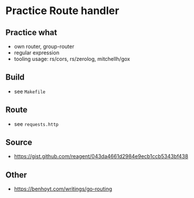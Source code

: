 # Practice Route handler

## Practice what
* own router, group-router
* regular expression
* tooling usage: rs/cors, rs/zerolog, mitchellh/gox

## Build
* see `Makefile`

## Route
* see `requests.http`

## Source
* https://gist.github.com/reagent/043da4661d2984e9ecb1ccb5343bf438

## Other
* https://benhoyt.com/writings/go-routing
